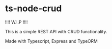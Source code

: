 # ts-node-crud

!!!! W.I.P !!!!

This is a simple REST API with CRUD functionality.

Made with Typescript, Express and TypeORM



